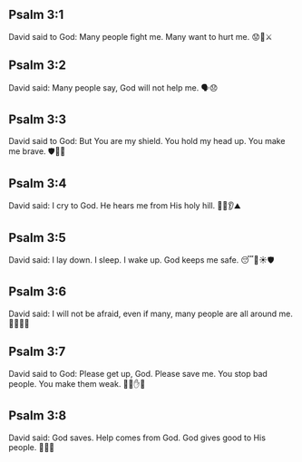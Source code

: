 ## Psalm 3:1
David said to God: Many people fight me. Many want to hurt me. 😟👥⚔️
## Psalm 3:2
David said: Many people say, God will not help me. 🗣️😞
## Psalm 3:3
David said to God: But You are my shield. You hold my head up. You make me brave. 🛡️🙂🙌
## Psalm 3:4
David said: I cry to God. He hears me from His holy hill. 🙏📢👂⛰️
## Psalm 3:5
David said: I lay down. I sleep. I wake up. God keeps me safe. 😴🌙☀️🛡️
## Psalm 3:6
David said: I will not be afraid, even if many, many people are all around me. 💪👥👥👥
## Psalm 3:7
David said to God: Please get up, God. Please save me. You stop bad people. You make them weak. 🙏🆘✋😈
## Psalm 3:8
David said: God saves. Help comes from God. God gives good to His people. 🎁🙏👥
